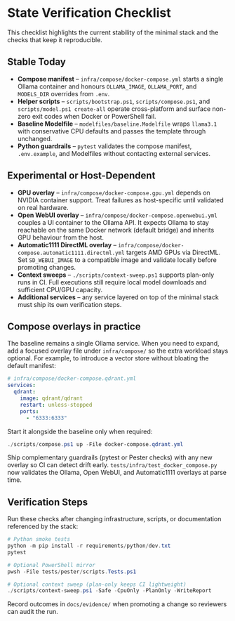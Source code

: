 # State Verification Checklist

This checklist highlights the current stability of the minimal stack and the checks that keep it reproducible.

## Stable Today
- **Compose manifest** – `infra/compose/docker-compose.yml` starts a single Ollama container and honours `OLLAMA_IMAGE`, `OLLAMA_PORT`, and `MODELS_DIR` overrides from `.env`.
- **Helper scripts** – `scripts/bootstrap.ps1`, `scripts/compose.ps1`, and `scripts/model.ps1 create-all` operate cross-platform and surface non-zero exit codes when Docker or PowerShell fail.
- **Baseline Modelfile** – `modelfiles/baseline.Modelfile` wraps `llama3.1` with conservative CPU defaults and passes the template through unchanged.
- **Python guardrails** – `pytest` validates the compose manifest, `.env.example`, and Modelfiles without contacting external services.

## Experimental or Host-Dependent
- **GPU overlay** – `infra/compose/docker-compose.gpu.yml` depends on NVIDIA container support. Treat failures as host-specific until validated on real hardware.
- **Open WebUI overlay** – `infra/compose/docker-compose.openwebui.yml` couples a UI container to the Ollama API. It expects Ollama to stay reachable on the same Docker network (default bridge) and inherits GPU behaviour from the host.
- **Automatic1111 DirectML overlay** – `infra/compose/docker-compose.automatic1111.directml.yml` targets AMD GPUs via DirectML. Set `SD_WEBUI_IMAGE` to a compatible image and validate locally before promoting changes.
- **Context sweeps** – `./scripts/context-sweep.ps1` supports plan-only runs in CI. Full executions still require local model downloads and sufficient CPU/GPU capacity.
- **Additional services** – any service layered on top of the minimal stack must ship its own verification steps.

## Compose overlays in practice
The baseline remains a single Ollama service. When you need to expand, add a focused overlay file under `infra/compose/` so the extra workload stays optional. For example, to introduce a vector store without bloating the default manifest:

```yaml
# infra/compose/docker-compose.qdrant.yml
services:
  qdrant:
    image: qdrant/qdrant
    restart: unless-stopped
    ports:
      - "6333:6333"
```

Start it alongside the baseline only when required:

```powershell
./scripts/compose.ps1 up -File docker-compose.qdrant.yml
```

Ship complementary guardrails (pytest or Pester checks) with any new overlay so CI can detect drift early. `tests/infra/test_docker_compose.py` now validates the Ollama, Open WebUI, and Automatic1111 overlays at parse time.

## Verification Steps
Run these checks after changing infrastructure, scripts, or documentation referenced by the stack:

```powershell
# Python smoke tests
python -m pip install -r requirements/python/dev.txt
pytest

# Optional PowerShell mirror
pwsh -File tests/pester/scripts.Tests.ps1

# Optional context sweep (plan-only keeps CI lightweight)
./scripts/context-sweep.ps1 -Safe -CpuOnly -PlanOnly -WriteReport
```

Record outcomes in `docs/evidence/` when promoting a change so reviewers can audit the run.
